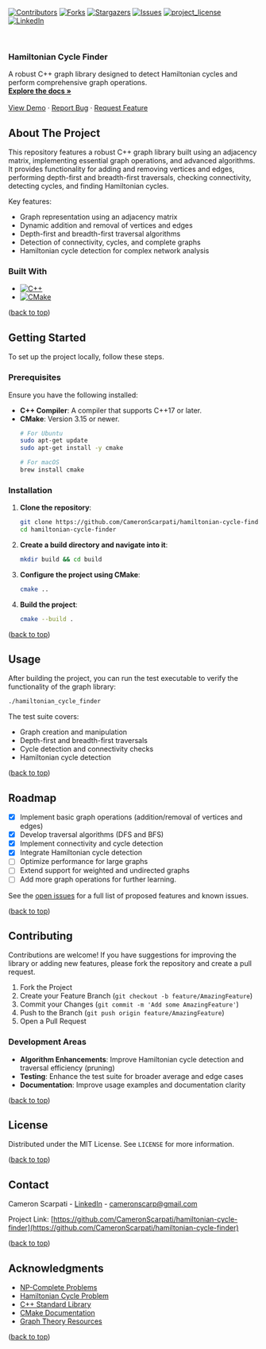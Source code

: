 <a name="readme-top"></a>

[![Contributors][contributors-shield]][contributors-url]
[![Forks][forks-shield]][forks-url]
[![Stargazers][stars-shield]][stars-url]
[![Issues][issues-shield]][issues-url]
[![project_license][license-shield]][license-url]
[![LinkedIn][linkedin-shield]][linkedin-url]

<br />
<div>
  <h3>Hamiltonian Cycle Finder</h3>

  <p>
    A robust C++ graph library designed to detect Hamiltonian cycles and perform comprehensive graph operations.
    <br />
    <a href="https://github.com/CameronScarpati/hamiltonian-cycle-finder"><strong>Explore the docs »</strong></a>
    <br />
    <br />
    <a href="https://github.com/CameronScarpati/hamiltonian-cycle-finder">View Demo</a>
    ·
    <a href="https://github.com/CameronScarpati/hamiltonian-cycle-finder/issues/new?labels=bug&template=bug-report---.md">Report Bug</a>
    ·
    <a href="https://github.com/CameronScarpati/hamiltonian-cycle-finder/issues/new?labels=enhancement&template=feature-request---.md">Request Feature</a>
  </p>
</div>

## About The Project

This repository features a robust C++ graph library built using an adjacency matrix, implementing essential graph operations, and advanced algorithms. It provides functionality for adding and removing vertices and edges, performing depth-first and breadth-first traversals, checking connectivity, detecting cycles, and finding Hamiltonian cycles.

Key features:

- Graph representation using an adjacency matrix
- Dynamic addition and removal of vertices and edges
- Depth-first and breadth-first traversal algorithms
- Detection of connectivity, cycles, and complete graphs
- Hamiltonian cycle detection for complex network analysis

### Built With

* [![C++](https://img.shields.io/badge/C++-00599C?style=for-the-badge&logo=cplusplus&logoColor=white)](https://cplusplus.com/)
* [![CMake](https://img.shields.io/badge/CMake-064F8C?style=for-the-badge&logo=cmake&logoColor=white)](https://cmake.org/)

<p>(<a href="#readme-top">back to top</a>)</p>

## Getting Started

To set up the project locally, follow these steps.

### Prerequisites

Ensure you have the following installed:

* **C++ Compiler**: A compiler that supports C++17 or later.
* **CMake**: Version 3.15 or newer.
  ```sh
  # For Ubuntu
  sudo apt-get update
  sudo apt-get install -y cmake

  # For macOS
  brew install cmake
  ```

### Installation

1. **Clone the repository**:
   ```sh
   git clone https://github.com/CameronScarpati/hamiltonian-cycle-finder.git
   cd hamiltonian-cycle-finder
   ```

2. **Create a build directory and navigate into it**:
   ```sh
   mkdir build && cd build
   ```

3. **Configure the project using CMake**:
   ```sh
   cmake ..
   ```

4. **Build the project**:
   ```sh
   cmake --build .
   ```

<p>(<a href="#readme-top">back to top</a>)</p>

## Usage

After building the project, you can run the test executable to verify the functionality of the graph library:

```sh
./hamiltonian_cycle_finder
```

The test suite covers:

- Graph creation and manipulation
- Depth-first and breadth-first traversals
- Cycle detection and connectivity checks
- Hamiltonian cycle detection

<p>(<a href="#readme-top">back to top</a>)</p>

## Roadmap

- [x] Implement basic graph operations (addition/removal of vertices and edges)
- [x] Develop traversal algorithms (DFS and BFS)
- [x] Implement connectivity and cycle detection
- [x] Integrate Hamiltonian cycle detection
- [ ] Optimize performance for large graphs
- [ ] Extend support for weighted and undirected graphs
- [ ] Add more graph operations for further learning.

See the [open issues](https://github.com/CameronScarpati/hamiltonian-cycle-finder/issues) for a full list of proposed features and known issues.

<p>(<a href="#readme-top">back to top</a>)</p>

## Contributing

Contributions are welcome! If you have suggestions for improving the library or adding new features, please fork the repository and create a pull request.

1. Fork the Project
2. Create your Feature Branch (`git checkout -b feature/AmazingFeature`)
3. Commit your Changes (`git commit -m 'Add some AmazingFeature'`)
4. Push to the Branch (`git push origin feature/AmazingFeature`)
5. Open a Pull Request

### Development Areas

- **Algorithm Enhancements**: Improve Hamiltonian cycle detection and traversal efficiency (pruning)
- **Testing**: Enhance the test suite for broader average and edge cases
- **Documentation**: Improve usage examples and documentation clarity

<p>(<a href="#readme-top">back to top</a>)</p>

## License

Distributed under the MIT License. See `LICENSE` for more information.

<p>(<a href="#readme-top">back to top</a>)</p>

## Contact

Cameron Scarpati - [LinkedIn](https://linkedin.com/in/cameron-scarpati) - cameronscarp@gmail.com

Project
Link: [https://github.com/CameronScarpati/hamiltonian-cycle-finder](https://github.com/CameronScarpati/hamiltonian-cycle-finder)

<p>(<a href="#readme-top">back to top</a>)</p>

## Acknowledgments

* [NP-Complete Problems](https://en.wikipedia.org/wiki/List_of_NP-complete_problems)
* [Hamiltonian Cycle Problem](https://en.wikipedia.org/wiki/Hamiltonian_path)
* [C++ Standard Library](https://en.cppreference.com/w/)
* [CMake Documentation](https://cmake.org/documentation/)
* [Graph Theory Resources](https://www.graph-theory.com/)

<p>(<a href="#readme-top">back to top</a>)</p>

<!-- MARKDOWN LINKS & IMAGES -->
<!-- https://www.markdownguide.org/basic-syntax/#reference-style-links -->

[contributors-shield]: https://img.shields.io/github/contributors/CameronScarpati/hamiltonian-cycle-finder.svg?style=for-the-badge

[contributors-url]: https://github.com/CameronScarpati/hamiltonian-cycle-finder/graphs/contributors

[forks-shield]: https://img.shields.io/github/forks/CameronScarpati/hamiltonian-cycle-finder.svg?style=for-the-badge

[forks-url]: https://github.com/CameronScarpati/hamiltonian-cycle-finder/network/members

[stars-shield]: https://img.shields.io/github/stars/CameronScarpati/hamiltonian-cycle-finder.svg?style=for-the-badge

[stars-url]: https://github.com/CameronScarpati/hamiltonian-cycle-finder/stargazers

[issues-shield]: https://img.shields.io/github/issues/CameronScarpati/hamiltonian-cycle-finder.svg?style=for-the-badge

[issues-url]: https://github.com/CameronScarpati/hamiltonian-cycle-finder/issues

[license-shield]: https://img.shields.io/github/license/CameronScarpati/hamiltonian-cycle-finder?style=for-the-badge

[license-url]: https://github.com/CameronScarpati/hamiltonian-cycle-finder/blob/main/LICENSE

[linkedin-shield]: https://img.shields.io/badge/-LinkedIn-black.svg?style=for-the-badge&logo=linkedin&colorB=555

[linkedin-url]: https://linkedin.com/in/cameron-scarpati